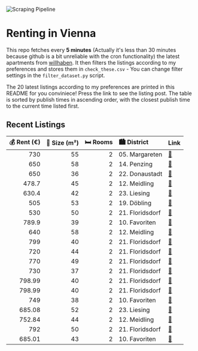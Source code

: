 ![Scraping Pipeline](https://github.com/AthomsG/renting-in-vienna/actions/workflows/run_pipeline.yml/badge.svg)


# Renting in Vienna

This repo fetches every **5 minutes** (Actually it's less than 30 minutes because github is a bit unreliable with the cron functionality) the latest apartments from [willhaben](https://www.willhaben.at/).
It then filters the listings according to my preferences and stores them in `check_these.csv` - You can change filter settings in the `filter_dataset.py` script.

The 20 latest listings according to my preferences are printed in this README for you conviniece! Press the link to see the listing post.
The table is sorted by publish times in ascending order, with the closest publish time to the current time listed first.

## Recent Listings
|   💰 Rent (€) |   📏 Size (m²) |   🛏️ Rooms | 🏙️ District     | Link                                                                                                                                                                                           |
|-------------:|--------------:|-----------:|:----------------|:-----------------------------------------------------------------------------------------------------------------------------------------------------------------------------------------------|
|       730    |            55 |          2 | 05. Margareten  | [🔗](https://www.willhaben.at/iad/immobilien/d/mietwohnungen/wien/wien-1050-margareten/2-zimmerwohnung*-privat-1366897509/)                                                                     |
|       650    |            58 |          2 | 14. Penzing     | [🔗](https://www.willhaben.at/iad/immobilien/d/mietwohnungen/wien/wien-1140-penzing/helle-ruhige-2-zimmer-wohnung-mit-blick-ins-grüne-1691838531/)                                              |
|       650    |            36 |          2 | 22. Donaustadt  | [🔗](https://www.willhaben.at/iad/immobilien/d/mietwohnungen/wien/wien-1220-donaustadt/helle-2-zimmer-mietwohnung-mit-loggia-nähe-u1-kagraner-platz-2044095270/)                                |
|       478.7  |            45 |          2 | 12. Meidling    | [🔗](https://www.willhaben.at/iad/immobilien/d/mietwohnungen/wien/wien-1120-meidling/gemeindewohnung-direktvergabe-1900649810/)                                                                 |
|       630.4  |            42 |          2 | 23. Liesing     | [🔗](https://www.willhaben.at/iad/immobilien/d/mietwohnungen/wien/wien-1230-liesing/unbefristete-ruhige-wohnung-mit-südostloggia-1375678827/)                                                   |
|       505    |            53 |          2 | 19. Döbling     | [🔗](https://www.willhaben.at/iad/immobilien/d/mietwohnungen/wien/wien-1190-döbling/gemeindewohung-direktvergabe-mit-ablöse-1374904983/)                                                        |
|       530    |            50 |          2 | 21. Floridsdorf | [🔗](https://www.willhaben.at/iad/immobilien/d/mietwohnungen/wien/wien-1210-floridsdorf/gemeindewohnung-direktvergabe-wohnticket:-31.8.2024!!-1285229637/)                                      |
|       789.9  |            39 |          2 | 10. Favoriten   | [🔗](https://www.willhaben.at/iad/immobilien/d/mietwohnungen/wien/wien-1100-favoriten/helle-2-zi.-whg.-mit-terrasse-1490322788/)                                                                |
|       640    |            58 |          2 | 12. Meidling    | [🔗](https://www.willhaben.at/iad/immobilien/d/mietwohnungen/wien/wien-1120-meidling/gemeinde-wohnung-1120-wien-mit-vormekschein-bis-01.07.2024-842069402/)                                     |
|       799    |            40 |          2 | 21. Floridsdorf | [🔗](https://www.willhaben.at/iad/immobilien/d/mietwohnungen/wien/wien-1210-floridsdorf/moderne-2-zimmerwohnung-mit-balkon!-1693093114/)                                                        |
|       720    |            44 |          2 | 21. Floridsdorf | [🔗](https://www.willhaben.at/iad/immobilien/d/mietwohnungen/wien/wien-1210-floridsdorf/mietwohnung-genießen-kaufoption-nutzen:-wohnen-in-stammersdorfer-naturkulisse-761411356/)               |
|       770    |            49 |          2 | 21. Floridsdorf | [🔗](https://www.willhaben.at/iad/immobilien/d/mietwohnungen/wien/wien-1210-floridsdorf/jetzt-mieten-später-kaufen:-wohnen-in-stammersdorfer-naturidylle-761411382/)                            |
|       730    |            37 |          2 | 21. Floridsdorf | [🔗](https://www.willhaben.at/iad/immobilien/d/mietwohnungen/wien/wien-1210-floridsdorf/traumhaftes-wohnen:-mietwohnungen-mit-kaufoption-in-stammersdorfer-ruhelage-761411354/)                 |
|       798.99 |            40 |          2 | 21. Floridsdorf | [🔗](https://www.willhaben.at/iad/immobilien/d/mietwohnungen/wien/wien-1210-floridsdorf/moderne-neubauwohnung-mit-balkon-und-einbauküche!-nahe-straßenbahn-26-lorettowiese-und-scn-1740472691/) |
|       798.99 |            40 |          2 | 21. Floridsdorf | [🔗](https://www.willhaben.at/iad/immobilien/d/mietwohnungen/wien/wien-1210-floridsdorf/traumwohnungen-in-top-lage-zu-vermieten!-1055837955/)                                                   |
|       749    |            38 |          2 | 10. Favoriten   | [🔗](https://www.willhaben.at/iad/immobilien/d/mietwohnungen/wien/wien-1100-favoriten/2-zimmer-wohnung-mit-balkon!-1929020483/)                                                                 |
|       685.08 |            52 |          2 | 23. Liesing     | [🔗](https://www.willhaben.at/iad/immobilien/d/mietwohnungen/wien/wien-1230-liesing/zwei-zimmer-wohnung-hofseitig-inzersdorf-1230-wien-742385399/)                                              |
|       752.84 |            44 |          2 | 12. Meidling    | [🔗](https://www.willhaben.at/iad/immobilien/d/mietwohnungen/wien/wien-1120-meidling/neuwertige-wohlfühloase-mit-gartenanteil---43.5m²-für-nur-75284-eur-miete-in-1120-wien!-1634330371/)       |
|       792    |            50 |          2 | 21. Floridsdorf | [🔗](https://www.willhaben.at/iad/immobilien/d/mietwohnungen/wien/wien-1210-floridsdorf/wohnung-ab-oktober-2024-zu-vermieten-1727828166/)                                                       |
|       685.01 |            43 |          2 | 10. Favoriten   | [🔗](https://www.willhaben.at/iad/immobilien/d/mietwohnungen/wien/wien-1100-favoriten/kleinod--erstbezug-in-hauptbahnhof-nähe-1577186673/)                                                      |
